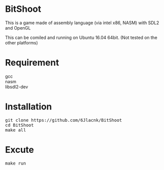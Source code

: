 # BitShoot

This is a game made of assembly language (via intel x86, NASM) with SDL2 and OpenGL

This can be comiled and running on Ubuntu 16.04 64bit. (Not tested on the other platforms)

# Requirement
gcc<br>
nasm<br>
libsdl2-dev<br>

# Installation
<pre>git clone https://github.com/6Jlacnk/BitShoot
cd BitShoot
make all
</pre>

# Excute
<pre>make run
</pre>
